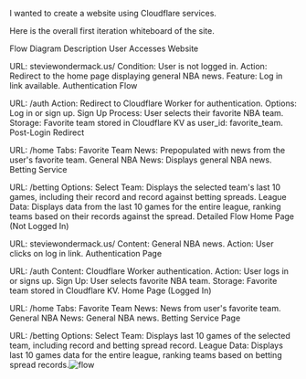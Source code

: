 I wanted to create a website using Cloudflare services.

Here is the overall first iteration whiteboard of the site.

Flow Diagram Description
User Accesses Website

URL: steviewondermack.us/
Condition: User is not logged in.
Action: Redirect to the home page displaying general NBA news.
Feature: Log in link available.
Authentication Flow

URL: /auth
Action: Redirect to Cloudflare Worker for authentication.
Options: Log in or sign up.
Sign Up Process: User selects their favorite NBA team.
Storage: Favorite team stored in Cloudflare KV as user_id: favorite_team.
Post-Login Redirect

URL: /home
Tabs:
Favorite Team News: Prepopulated with news from the user's favorite team.
General NBA News: Displays general NBA news.
Betting Service

URL: /betting
Options:
Select Team: Displays the selected team's last 10 games, including their record and record against betting spreads.
League Data: Displays data from the last 10 games for the entire league, ranking teams based on their records against the spread.
Detailed Flow
Home Page (Not Logged In)

URL: steviewondermack.us/
Content: General NBA news.
Action: User clicks on log in link.
Authentication Page

URL: /auth
Content: Cloudflare Worker authentication.
Action: User logs in or signs up.
Sign Up: User selects favorite NBA team.
Storage: Favorite team stored in Cloudflare KV.
Home Page (Logged In)

URL: /home
Tabs:
Favorite Team News: News from user's favorite team.
General NBA News: General NBA news.
Betting Service Page

URL: /betting
Options:
Select Team: Displays last 10 games of the selected team, including record and betting spread record.
League Data: Displays last 10 games data for the entire league, ranking teams based on betting spread records.![flow](https://github.com/user-attachments/assets/7e003c2c-48b3-49a4-abc8-974413e78c2f)


